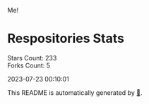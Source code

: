 Me!

# Respositories Stats
Stars Count: 233  
Forks Count: 5

2023-07-23 00:10:01  

This README is automatically generated by [🐰](https://github.com/rnitta/rnitta).
